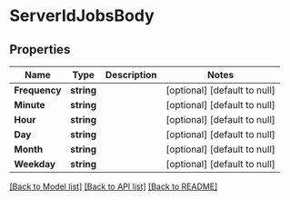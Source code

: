 # ServerIdJobsBody

## Properties
Name | Type | Description | Notes
------------ | ------------- | ------------- | -------------
**Frequency** | **string** |  | [optional] [default to null]
**Minute** | **string** |  | [optional] [default to null]
**Hour** | **string** |  | [optional] [default to null]
**Day** | **string** |  | [optional] [default to null]
**Month** | **string** |  | [optional] [default to null]
**Weekday** | **string** |  | [optional] [default to null]

[[Back to Model list]](../README.md#documentation-for-models) [[Back to API list]](../README.md#documentation-for-api-endpoints) [[Back to README]](../README.md)

